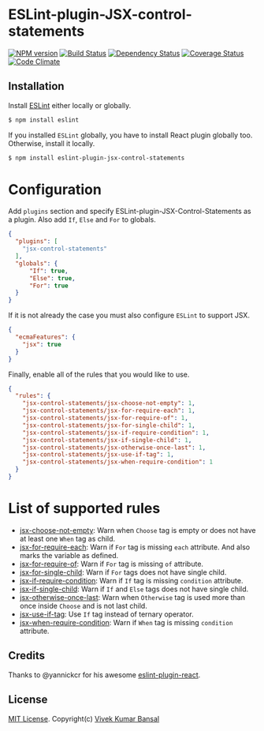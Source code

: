# ESLint-plugin-JSX-control-statements

[![NPM version][npm-image]][npm-url] [![Build Status][travis-image]][travis-url] [![Dependency Status][deps-image]][deps-url] [![Coverage Status][coverage-image]][coverage-url] [![Code Climate][climate-image]][climate-url]

## Installation

Install [ESLint](https://www.github.com/eslint/eslint) either locally or globally.

```sh
$ npm install eslint
```

If you installed `ESLint` globally, you have to install React plugin globally too. Otherwise, install it locally.

```sh
$ npm install eslint-plugin-jsx-control-statements
```

# Configuration

Add `plugins` section and specify ESLint-plugin-JSX-Control-Statements as a plugin.
Also add `If`, `Else` and `For` to globals.

```json
{
  "plugins": [
    "jsx-control-statements"
  ],
  "globals": {
      "If": true,
      "Else": true,
      "For": true
  }
}
```

If it is not already the case you must also configure `ESLint` to support JSX.

```json
{
  "ecmaFeatures": {
    "jsx": true
  }
}
```

Finally, enable all of the rules that you would like to use.

```json
{
  "rules": {
    "jsx-control-statements/jsx-choose-not-empty": 1,
    "jsx-control-statements/jsx-for-require-each": 1,
    "jsx-control-statements/jsx-for-require-of": 1,
    "jsx-control-statements/jsx-for-single-child": 1,
    "jsx-control-statements/jsx-if-require-condition": 1,
    "jsx-control-statements/jsx-if-single-child": 1,
    "jsx-control-statements/jsx-otherwise-once-last": 1,
    "jsx-control-statements/jsx-use-if-tag": 1,
    "jsx-control-statements/jsx-when-require-condition": 1
  }
}
```

# List of supported rules
* [jsx-choose-not-empty](docs/rules/jsx-choose-not-empty.md): Warn when `Choose` tag is empty or does not have at least one `When` tag as child.
* [jsx-for-require-each](docs/rules/jsx-for-require-each.md): Warn if `For` tag is missing `each` attribute. And also marks the variable as defined.
* [jsx-for-require-of](docs/rules/jsx-for-require-of.md): Warn if `For` tag is missing `of` attribute.
* [jsx-for-single-child](docs/rules/jsx-for-single-child.md): Warn if `For` tags does not have single child.
* [jsx-if-require-condition](docs/rules/jsx-if-require-condition.md): Warn if `If` tag is missing `condition` attribute.
* [jsx-if-single-child](docs/rules/jsx-if-single-child.md): Warn if `If` and `Else` tags does not have single child.
* [jsx-otherwise-once-last](docs/rules/jsx-otherwise-once-last.md): Warn when `Otherwise` tag is used more than once inside `Choose` and is not last child.
* [jsx-use-if-tag](docs/rules/jsx-use-if-tag.md): Use `If` tag instead of ternary operator.
* [jsx-when-require-condition](docs/rules/jsx-when-require-condition.md): Warn if `When` tag is missing `condition` attribute.

## Credits
Thanks to @yannickcr for his awesome [eslint-plugin-react](https://github.com/yannickcr/eslint-plugin-react).

## License

[MIT License](http://www.opensource.org/licenses/mit-license.php). Copyright(c) [Vivek Kumar Bansal](http://vkbansal.me/)


[npm-url]: https://npmjs.org/package/eslint-plugin-jsx-control-statements
[npm-image]: http://img.shields.io/npm/v/eslint-plugin-jsx-control-statements.svg?style=flat-square

[travis-url]: https://travis-ci.org/vkbansal/eslint-plugin-jsx-control-statements
[travis-image]: http://img.shields.io/travis/vkbansal/eslint-plugin-jsx-control-statements/master.svg?style=flat-square

[deps-url]: https://david-dm.org/vkbansal/eslint-plugin-jsx-control-statements
[deps-image]: https://img.shields.io/david/dev/vkbansal/eslint-plugin-jsx-control-statements.svg?style=flat-square

[coverage-url]: https://coveralls.io/r/vkbansal/eslint-plugin-jsx-control-statements?branch=master
[coverage-image]: http://img.shields.io/coveralls/vkbansal/eslint-plugin-jsx-control-statements/master.svg?style=flat-square

[climate-url]: https://codeclimate.com/github/vkbansal/eslint-plugin-jsx-control-statements
[climate-image]: http://img.shields.io/codeclimate/github/vkbansal/eslint-plugin-jsx-control-statements.svg?style=flat-square
